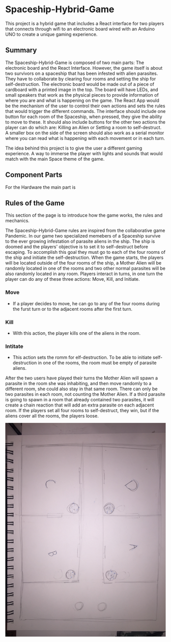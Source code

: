 # Spaceship-Hybrid-Game

This project is a hybrid game that includes a React interface for two players that connects through wifi to an electronic board wired with an Arduino UNO to create a unique gaming experience.

## Summary

The Spaceship-Hybrid-Game is composed of two main parts: The electronic board and the React Interface. However, the game itself is about two survivors on a spaceship that has been infested with alien parasites. They have to collaborate by clearing four rooms and setting the ship for self-destruction. The electronic board would be made out of a piece of cardboard with a printed image in the top. The board will have LEDs, and small speakers that work as the physical pieces to provide information of where you are and what is happening on the game. The React App would be the mechanism of the user to control their own actions and sets the rules that would trigger the different commands. The interface should include one button for each room of the Spaceship, when pressed, they give the ability to move to these. It should also include buttons for the other two actions the player can do which are: Killing an Alien or Setting a room to self-destruct. A smaller box on the side of the screen should also work as a serial monitor where you can read what is happening with each movement or in each turn. 

The idea behind this project is to give the user a different gaming experience. A way to immerse the player with lights and sounds that would match with the main Space theme of the game.

## Component Parts

For the Hardware the main part is

## Rules of the Game

This section of the page is to introduce how the game works, the rules and mechanics.

The Spaceship-Hybrid-Game rules are inspired from the collaborative game Pandemic. In our game two specialized memebers of a Spaceship survive to the ever growing infestation of parasite aliens in the ship. The ship is doomed and the players' objective is to set it to self-destruct before escaping. To accomplish this goal they must go to each of the four rooms of the ship and initiate the self-destruction. When the game starts, the players will be located outside of the four rooms of the ship, a Mother Alien will be randomly located in one of the rooms and two other normal parasites will be also randomly located in any room. Players interact in turns, in one turn the player can do any of these three actions: Move, Kill, and Initiate.  

### Move
- If a player decides to move, he can go to any of the four rooms during the furst turn or to the adjacent rooms after the first turn.

### Kill
- With this action, the player kills one of the aliens in the room.

### Intitate
- This action sets the romm for elf-destruction. To be able to initiate self-destruction in one of the rooms, the room must be empty of parasite aliens. 

After the two users have played their turns the Mother Alien will spawn a parasite in the room she was inhabiting, and then move randomly to a different room, she could also stay in that same room. There can only be two parasites in each room, not counting the Mother Alien. If a third parasite is going to spawn in a room that already contained two parasites, it will create a chain reaction that will add an extra parasite on each adjacent room. If the players set all four rooms to self-destruct, they win, but if the aliens cover all the rooms, the players loose.

![Alpha Version Board](testing-board.JPG)





